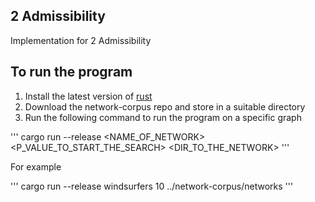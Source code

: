 ## 2 Admissibility

Implementation for 2 Admissibility


## To run the program

1. Install the latest version of [rust](https://www.rust-lang.org/tools/install)
2. Download the network-corpus repo and store in a suitable directory
3. Run the following command to run the program on a specific graph

'''
cargo run --release <NAME_OF_NETWORK> <P_VALUE_TO_START_THE_SEARCH> <DIR_TO_THE_NETWORK>
'''

For example

'''
cargo run --release windsurfers 10  ../network-corpus/networks
'''